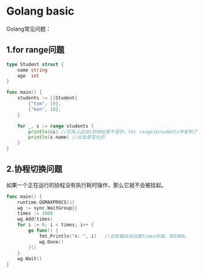 # Golang basic

Golang常见问题：

## 1.for range问题

```go
type Student struct {
	name string
	age  int
}

func main() {
	students := []Student{
		{"tom", 10},
		{"ken", 18},
	}

	for _, s := range students {	
		println(&s)	//实际上此处s的地址是不变的，for range从students中复制了一个副本到s中。
		println(s.name)	//此处是变化的
	}
}
```

## 2.协程切换问题

如果一个正在运行的协程没有执行耗时操作，那么它就不会被挂起。

```go
func main() {
	runtime.GOMAXPROCS(1)
	wg := sync.WaitGroup{}
	times := 1000
	wg.Add(times)
	for i := 0; i < times; i++ {
		go func() {
			fmt.Println("A: ", i)	//此处输出永远是times的值，即1000。
			wg.Done()
		}()
	}
	wg.Wait()
}
```

